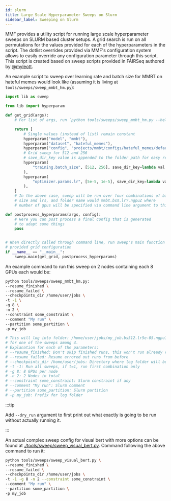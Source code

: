 ```yaml
---
id: slurm
title: Large Scale Hyperparameter Sweeps on Slurm
sidebar_label: Sweeping on Slurm
---
```


MMF provides a utility script for running large scale hyperparameter sweeps on SLURM based cluster setups. A grid search is run on all permutations for the values provided for each of the hyperparameters in the script. The dotlist overrides provided via MMF's configuration system allows to easily override any configuration parameter through this script. This script is created based on sweep scripts provided in FAIRSeq authored by [@myleott](https://github.com/myleott).

An example script to sweep over learning rate and batch size for MMBT on hateful memes would look like (assuming it is living at `tools/sweeps/sweep_mmbt_hm.py`):

```py
import lib as sweep

from lib import hyperparam

def get_grid(args):
    # For list of args, run `python tools/sweeps/sweep_mmbt_hm.py --help`.

    return [
        # Single values (instead of list) remain constant
        hyperparam("model", "mmbt"),
        hyperparam("dataset", "hateful_memes"),
        hyperparam("config", "projects/mmbt/configs/hateful_memes/defaults.yaml"),
        # Grid sweep for 512 and 256
        # save_dir_key value is appended to the folder path for easy recognition
        hyperparam(
            "training.batch_size", [512, 256], save_dir_key=lambda val: f"bs{val}"
        ),
        hyperparam(
            "optimizer.params.lr", [5e-5, 1e-5], save_dir_key=lambda val: f"lr{val}"
        ),
    ]
    # In the above case, sweep will be run over four combinations of batch
    # size and lrs, and folder name would mmbt.bsX.lrY.ngpuZ where
    # number of gpus will be specified via command line argument to this script

def postprocess_hyperparams(args, config):
    # Here you can post process a final config that is generated
    # to adapt some things
    pass


# When directly called through command line, run sweep's main function with
# provided grid configuration
if __name__ == "__main__":
    sweep.main(get_grid, postprocess_hyperparams)
```

An example command to run this sweep on 2 nodes containing each 8 GPUs each would be:

```sh
python tools/sweeps/sweep_mmbt_hm.py:
--resume_finished \
--resume_failed \
--checkpoints_dir /home/user/jobs \
-t -1 \
-g 8 \
-n 2 \
--constraint some_constraint \
--comment "My run" \
--partition some_partition \
-p my_job

# This will log into folder: /home/user/jobs/my_job.bs512.lr5e-05.ngpu16/
# for one of the sweeps among 4.
# Explanation for each of the parameters:
# --resume_finished: Don't skip finished runs, this won't run already running jobs
# --resume_failed: Resume errored out runs from before
# --checkpoints_dir /home/user/jobs: Directory where log folder will be created
# -t -1: Run all sweeps, if t=1, run first combination only
# -g 8: 8 GPUs per node
# -n 2: 2 Nodes in total
# --constraint some_constraint: Slurm constraint if any
# --comment "My run": Slurm comment
# --partition some_partition: Slurm partition
# -p my_job: Prefix for log folder
```

:::tip

Add `--dry_run` argument to first print out what exactly is going to be run without actually running it.

:::

An actual complex sweep config for visual bert with more options can be found at [./tools/sweep/sweep_visual_bert.py](https://github.com/facebookresearch/mmf/blob/master/tools/sweeps/sweep_visual_bert.py). Command following the above command to run it:

```sh
python tools/sweeps/sweep_visual_bert.py \
--resume_finished \
--resume_failed \
--checkpoints_dir /home/user/jobs \
-t -1 -g 8 -n 2 --constraint some_constraint \
--comment "My run" \
--partition some_partition \
-p my_job
```
